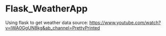 # Flask_WeatherApp
Using flask to get weather data
source: https://www.youtube.com/watch?v=lWA0GgUN8kg&ab_channel=PrettyPrinted
